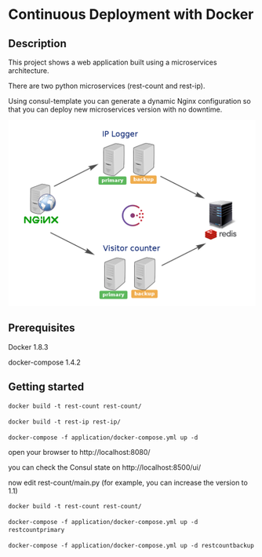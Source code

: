 # Continuous Deployment with Docker

## Description

This project shows a web application built using a microservices architecture.

There are two python microservices (rest-count and rest-ip).

Using consul-template you can generate a dynamic Nginx configuration so that you can deploy new microservices version with no downtime.

![Diagram](docs/diagram.png)

## Prerequisites

Docker 1.8.3

docker-compose 1.4.2

## Getting started

```
docker build -t rest-count rest-count/

docker build -t rest-ip rest-ip/

docker-compose -f application/docker-compose.yml up -d 
```

open your browser to http://localhost:8080/

you can check the Consul state on http://localhost:8500/ui/

now edit rest-count/main.py (for example, you can increase the version to 1.1)

```
docker build -t rest-count rest-count/

docker-compose -f application/docker-compose.yml up -d restcountprimary

docker-compose -f application/docker-compose.yml up -d restcountbackup
```


